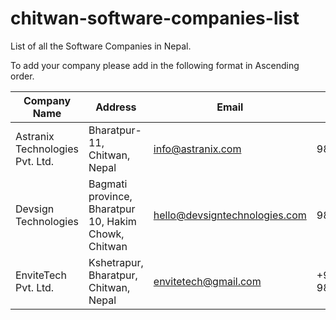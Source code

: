 # chitwan-software-companies-list
List of all the Software Companies in Nepal.

To add your company please add in the following format in Ascending order. 

| Company Name | Address | Email | Contact
| --- | ---| --- | --- |
| Astranix Technologies Pvt. Ltd. | Bharatpur-11, Chitwan, Nepal | info@astranix.com | 9802034500 |
| Devsign Technologies | Bagmati province, Bharatpur 10, Hakim Chowk, Chitwan | hello@devsigntechnologies.com | 9802910012 |
| EnviteTech Pvt. Ltd. | Kshetrapur, Bharatpur, Chitwan, Nepal | envitetech@gmail.com | +977-9816142254 |
